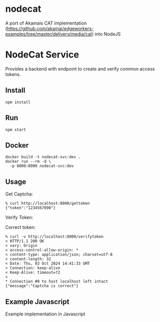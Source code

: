 # nodecat
A port of Akamais CAT implementation (https://github.com/akamai/edgeworkers-examples/tree/master/delivery/media/cat) into NodeJS


# NodeCat Service

Provides a backend with endpoint to create and verify common access tokens.

## Install

```
npm install
```

## Run
```
npm start
```

## Docker

```
docker build -t nodecat-svc:dev .
docker run --rm -d \
  -p 8000:8000 nodecat-svc:dev
```

## Usage

Get Captcha:

```
% curl http://localhost:8000/gettoken
{"token":"1234567890"}
```

Verify Token:

Correct token:
```
% curl -v http://localhost:8000/verifytoken
< HTTP/1.1 200 OK
< vary: Origin
< access-control-allow-origin: *
< content-type: application/json; charset=utf-8
< content-length: 32
< Date: Thu, 03 Oct 2024 14:41:33 GMT
< Connection: keep-alive
< Keep-Alive: timeout=72
< 
* Connection #0 to host localhost left intact
{"message":"Captcha is correct"}
```



## Example Javascript

Example implementation in Javascript

```javascript

```
